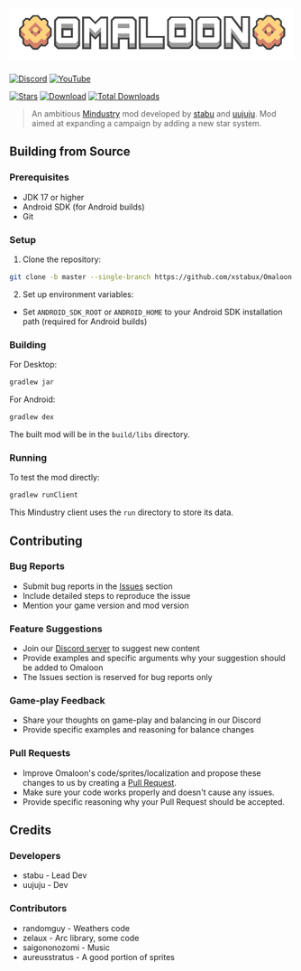 # ![img.png](/assets/img.png)

[![Discord](https://img.shields.io/discord/1011940744774303795.svg?color=7289da&logo=discord&label=Omaloon-General&style=for-the-badge)](https://discord.gg/bNMT82Hswb)
[![YouTube](https://img.shields.io/youtube/channel/subscribers/UCKYkjTAwp-ZpKBVDdknSIHw?color=ff5959&label=YouTube&logo=youtube&style=for-the-badge)](https://www.youtube.com/@omaloon)

[![Stars](https://img.shields.io/github/stars/xstabux/Omaloon?color=7289da&label=%20Please%20Star%20Omaloon%21&style=for-the-badge)](https://github.com/xStaBUx/Omaloon-mod-public)
[![Download](https://img.shields.io/github/v/release/xStaBUx/Omaloon-mod-public?color=6aa84f&include_prereleases&label=Latest%20version&logo=github&logoColor=white&style=for-the-badge)](https://github.com/xStaBUx/Omaloon-mod-public/releases)
[![Total Downloads](https://img.shields.io/github/downloads/xStaBUx/Omaloon-mod-public/total?color=7289da&label&logo=docusign&logoColor=white&style=for-the-badge)](https://github.com/xStaBUx/Omaloon-mod-public/releases)

> An ambitious [Mindustry](https://github.com/Anuken/Mindustry) mod
developed by [stabu](https://github.com/stabu-dev) and [uujuju](https://github.com/uujuju1).
Mod aimed at expanding a campaign by adding a new star system.

## Building from Source

### Prerequisites

- JDK 17 or higher
- Android SDK (for Android builds)
- Git

### Setup

1. Clone the repository:
```bash
git clone -b master --single-branch https://github.com/xstabux/Omaloon
```

2. Set up environment variables:
- Set `ANDROID_SDK_ROOT` or `ANDROID_HOME` to your Android SDK installation path (required for Android builds)

### Building

For Desktop:
```bash
gradlew jar
```

For Android:
```bash
gradlew dex
```

The built mod will be in the `build/libs` directory.

### Running

To test the mod directly:
```bash
gradlew runClient
```
This Mindustry client uses the `run` directory to store its data.

## Contributing

### Bug Reports
- Submit bug reports in the [Issues](https://github.com/xStaBUx/Omaloon-mod-public/issues) section
- Include detailed steps to reproduce the issue
- Mention your game version and mod version

### Feature Suggestions
- Join our [Discord server](https://discord.gg/bNMT82Hswb) to suggest new content
- Provide examples and specific arguments why your suggestion should be added to Omaloon
- The Issues section is reserved for bug reports only

### Game-play Feedback
- Share your thoughts on game-play and balancing in our Discord
- Provide specific examples and reasoning for balance changes

### Pull Requests
- Improve Omaloon's code/sprites/localization and propose these changes to us by creating a [Pull Request](https://github.com/stabu-dev/Omaloon/pulls).
- Make sure your code works properly and doesn't cause any issues.
- Provide specific reasoning why your Pull Request should be accepted.

## Credits

### Developers
- stabu - Lead Dev
- uujuju - Dev
### Contributors
- randomguy - Weathers code
- zelaux - Arc library, some code
- saigononozomi - Music
- aureusstratus - A good portion of sprites
